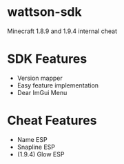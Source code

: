 # wattson-sdk
Minecraft 1.8.9 and 1.9.4 internal cheat

# SDK Features
- Version mapper
- Easy feature implementation
- Dear ImGui Menu

# Cheat Features
- Name ESP
- Snapline ESP
- (1.9.4) Glow ESP
